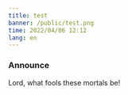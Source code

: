 ```yaml
---
title: test
banner: /public/test.png
time: 2022/04/06 12:12
lang: en
---
```



### Announce
 Lord, what fools these mortals be!